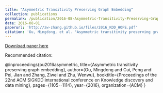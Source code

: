 ```yaml
---
title: "Asymmetric Transitivity Preserving Graph Embedding"
collection: publications
permalink: /publication/2016-08-Asymmetric-Transitivity-Preserving-Graph-Embedding
date: 2016-08-01
paperurl: 'http://zw-zhang.github.io/files/2016_KDD_HOPE.pdf'
citation: 'Ou, Mingdong, et al. "Asymmetric transitivity preserving graph embedding." Proceedings of the 22nd ACM SIGKDD international conference on Knowledge discovery and data mining. ACM, 2016.'
---
```


[Download paper here](http://zw-zhang.github.io/files/2016_KDD_HOPE.pdf')

Recommended citation: 

@inproceedings{ou2016asymmetric,
  title={Asymmetric transitivity preserving graph embedding},
  author={Ou, Mingdong and Cui, Peng and Pei, Jian and Zhang, Ziwei and Zhu, Wenwu},
  booktitle={Proceedings of the 22nd ACM SIGKDD international conference on Knowledge discovery and data mining},
  pages={1105--1114},
  year={2016},
  organization={ACM}
}